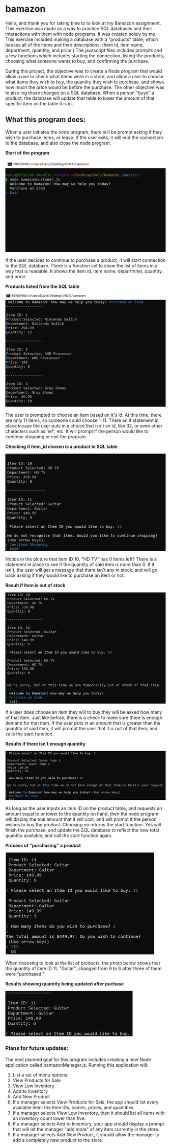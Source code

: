 # bamazon

Hello, and thank you for taking time to to look at my Bamazon assignment. This exercise was
made as a way to practice SQL databases and their interactions with them with node programs.
It was created solely by me. This exercise included making a database with a "products" 
table, which houses all of the items and their descriptions. (Item id, item name, department, 
quantity, and price.) The javascript files includes prompts and a few functions which includes
starting the connection, listing the products, choosing what someone wants to buy, and 
confirming the purchase.

During this project, the objective was to create a Node program that would allow a use to
check what items were in a store, and allow a user to choose what items they wish to buy,
the quantity they wish to purchase, and shows how much the price would be before the purchase. 
The other objective was to also log those changes on a SQL database. When a person "buys" a 
product, the database will update that table to lower the amount of that specific item on the
table it is in.

## What this program does:

When a user initiates the node program, there will be prompt asking if they wish to purchase
items, or leave. If the user exits, it will end the connection to the database, and also 
close the node program.


**Start of the program**

![Start](https://github.com/vilagen/bamazon/blob/master/pictures/startbam.PNG?raw=true)

If the user decides to continue to purchase a product, it will start connection to the SQL
database. There is a function set to show the list of items in a way that is readable. It 
shows the item id, item name, departmnet, quantity, and price. 

**Products listed from the SQL table**

![ProductList](https://github.com/vilagen/bamazon/blob/master/pictures/showProducts.PNG?raw=true)

The user is prompted to choose an item based on it's id. At this time, there are only 11
items, so someone could choose 1-11. There an if statement in place incase the user puts
in a choice that isn't an id, like 32, or even other characters such as 'ief', etc. It will
prompt if the person would like to continue shopping or exit the program.

**Checking if item_id chosen is a product in SQL table**

![itemIDCheck](https://github.com/vilagen/bamazon/blob/master/pictures/itemidcheck.PNG?raw=true)

Notice in the picture that item ID 10, "HD TV" has 0 items left? There is a statement in
place to see if the quantity of said item is more than 0. If it isn't, the user will get 
a message that there isn't any in stock, and will go back asking if they would like to
purchase an item or not.

**Result if item is out of stock**

![itemOutofStock](https://github.com/vilagen/bamazon/blob/master/pictures/outOfStock.PNG?raw=true)

If a user does choose an item they will to buy they will be asked how many of that item. 
Just like before, there is a check to make sure there is enough demand for that item. If
the user puts in an amount that is greater than the quantity of said item, it will prompt
the user that it is out of that item, and calls the start function.

**Results if there isn't enough quantity**

![notEnoughQuan](https://github.com/vilagen/bamazon/blob/master/pictures/noEnoughQuan.PNG?raw=true)

As long as the user inputs an item ID on the product table, and requests an amount equal
to or lower to the quantity on hand, then the node program will display the toal amount 
that it will cost, and will prompt if the person wishes to buy the product. Choosing no
returns the start function. Yes will finish the purchase, and update the SQL database to 
reflect the new total quantity available, and call the start function again.

**Process of "purchasing" a product**

![purchasing](https://github.com/vilagen/bamazon/blob/master/pictures/purchasing.PNG?raw=true)

When choosing to look at the list of products, the photo below shows that the quantity 
of item ID 11, "Guitar", changed from 9 to 6 after three of them were "purchased."

**Results showing quantity being updated after puchase**

![quanUpdate](https://github.com/vilagen/bamazon/blob/master/pictures/quanUpdate.PNG?raw=true)


### Plans for future updates:

The next planned goal for this program includes creating a new Node application called bamazonManager.js. 
Running this application will:

1. List a set of menu options:
2. View Products for Sale
3. View Low Inventory
4. Add to Inventory
5. Add New Product
6. If a manager selects View Products for Sale, the app should list every available item: the item IDs, names, prices, and quantities.
7. If a manager selects View Low Inventory, then it should list all items with an inventory count lower than five.
8. If a manager selects Add to Inventory, your app should display a prompt that will let the manager "add more" of any item currently in the store.
9. If a manager selects Add New Product, it should allow the manager to add a completely new product to the store.